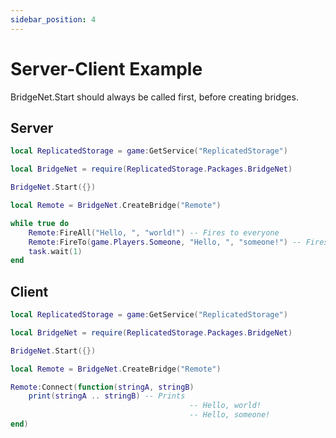 ```yaml
---
sidebar_position: 4
---
```


# Server-Client Example
BridgeNet.Start should always be called first, before creating bridges.

## Server
```lua name="example.server.lua"
local ReplicatedStorage = game:GetService("ReplicatedStorage")

local BridgeNet = require(ReplicatedStorage.Packages.BridgeNet)

BridgeNet.Start({})

local Remote = BridgeNet.CreateBridge("Remote")

while true do
	Remote:FireAll("Hello, ", "world!") -- Fires to everyone
	Remote:FireTo(game.Players.Someone, "Hello, ", "someone!") -- Fires to a specific player
	task.wait(1)
end
```

## Client
```lua name="example.client.lua"
local ReplicatedStorage = game:GetService("ReplicatedStorage")

local BridgeNet = require(ReplicatedStorage.Packages.BridgeNet)

BridgeNet.Start({})

local Remote = BridgeNet.CreateBridge("Remote")

Remote:Connect(function(stringA, stringB)
	print(stringA .. stringB) -- Prints
										-- Hello, world!
										-- Hello, someone!
end)
```
